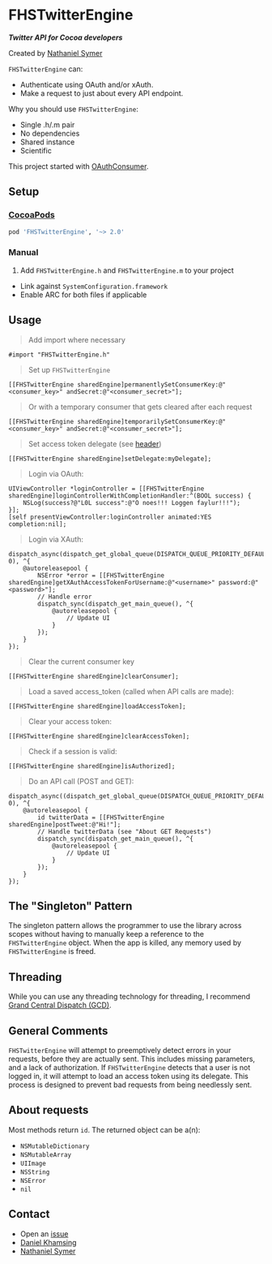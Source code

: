 FHSTwitterEngine
================

***Twitter API for Cocoa developers***

Created by [Nathaniel Symer](mailto:nate@natesymer.com)

`FHSTwitterEngine` can:

- Authenticate using OAuth and/or xAuth.
- Make a request to just about every API endpoint.

Why you should use `FHSTwitterEngine`:

- Single .h/.m pair
- No dependencies
- Shared instance
- Scientific

This project started with [OAuthConsumer](.github/oauthconsumer.md).

## Setup

### [CocoaPods](https://cocoapods.org/)

```ruby
pod 'FHSTwitterEngine', '~> 2.0'
```

### Manual

1. Add `FHSTwitterEngine.h` and `FHSTwitterEngine.m` to your project
- Link against `SystemConfiguration.framework`
- Enable ARC for both files if applicable

## Usage

> Add import where necessary

	#import "FHSTwitterEngine.h"

> Set up `FHSTwitterEngine`

    [[FHSTwitterEngine sharedEngine]permanentlySetConsumerKey:@"<consumer_key>" andSecret:@"<consumer_secret>"];
> Or with a temporary consumer that gets cleared after each request

    [[FHSTwitterEngine sharedEngine]temporarilySetConsumerKey:@"<consumer_key>" andSecret:@"<consumer_secret>"];

> Set access token delegate (see [header](FHSTwitterEngine/FHSTwitterEngine.h))

    [[FHSTwitterEngine sharedEngine]setDelegate:myDelegate];

> Login via OAuth:

    UIViewController *loginController = [[FHSTwitterEngine sharedEngine]loginControllerWithCompletionHandler:^(BOOL success) {
        NSLog(success?@"L0L success":@"O noes!!! Loggen faylur!!!");
    }];
    [self presentViewController:loginController animated:YES completion:nil];

> Login via XAuth:

    dispatch_async(dispatch_get_global_queue(DISPATCH_QUEUE_PRIORITY_DEFAULT, 0), ^{
    	@autoreleasepool {
    		NSError *error = [[FHSTwitterEngine sharedEngine]getXAuthAccessTokenForUsername:@"<username>" password:@"<password>"];
        	// Handle error
        	dispatch_sync(dispatch_get_main_queue(), ^{
    			@autoreleasepool {
        			// Update UI
        		}
       		});
    	}
    });

> Clear the current consumer key

	[[FHSTwitterEngine sharedEngine]clearConsumer];

> Load a saved access_token (called when API calls are made):

    [[FHSTwitterEngine sharedEngine]loadAccessToken];

> Clear your access token:

    [[FHSTwitterEngine sharedEngine]clearAccessToken];

> Check if a session is valid:

    [[FHSTwitterEngine sharedEngine]isAuthorized];

> Do an API call (POST and GET):

    dispatch_async((dispatch_get_global_queue(DISPATCH_QUEUE_PRIORITY_DEFAULT, 0), ^{
    	@autoreleasepool {
    		id twitterData = [[FHSTwitterEngine sharedEngine]postTweet:@"Hi!"];
    		// Handle twitterData (see "About GET Requests")
    		dispatch_sync(dispatch_get_main_queue(), ^{
    			@autoreleasepool {
        			// Update UI
        		}
       		});
    	}
    });

## The "Singleton" Pattern

The singleton pattern allows the programmer to use the library across scopes without having to manually keep a reference to the `FHSTwitterEngine` object. When the app is killed, any memory used by `FHSTwitterEngine` is freed.

## Threading

While you can use any threading technology for threading, I recommend [Grand Central Dispatch (GCD)](https://developer.apple.com/library/ios/documentation/Performance/Reference/GCD_libdispatch_Ref/).

## General Comments

`FHSTwitterEngine` will attempt to preemptively detect errors in your requests, before they are actually sent. This includes missing parameters, and a lack of authorization. If `FHSTwitterEngine` detects that a user is not logged in, it will attempt to load an access token using its delegate. This process is designed to prevent bad requests from being needlessly sent.

## About requests

Most methods return `id`. The returned object can be a(n):

- `NSMutableDictionary`
- `NSMutableArray`
- `UIImage`
- `NSString`
- `NSError`
- `nil`

## Contact

- Open an [issue](https://github.com/fhsjaagshs/FHSTwitterEngine/issues)
- [Daniel Khamsing](https://twitter.com/dkhamsing)
- [Nathaniel Symer](mailto:nate@natesymer.com)
